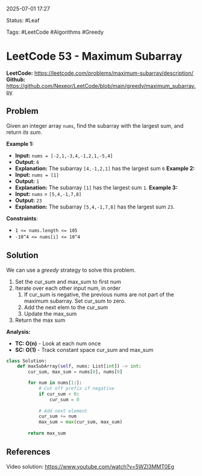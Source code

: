 2025-07-01 17:27

Status: #Leaf 

Tags: #LeetCode #Algorithms #Greedy 

# LeetCode 53 - Maximum Subarray
**LeetCode:** https://leetcode.com/problems/maximum-subarray/description/
**Github:** https://github.com/Nexeor/LeetCode/blob/main/greedy/maximum_subarray.py
## Problem
Given an integer array `nums`, find the subarray with the largest sum, and return _its sum_.

**Example 1:**
- **Input:** `nums = [-2,1,-3,4,-1,2,1,-5,4]`
- **Output:** `6`
- **Explanation:** The subarray `[4,-1,2,1]` has the largest sum `6`
**Example 2:**
- **Input:** `nums = [1]`
- **Output:** `1`
- **Explanation:** The subarray `[1]` has the largest sum `1`.
**Example 3:**
- **Input:** `nums` = `[5,4,-1,7,8]`
- **Output:** `23`
- **Explanation:** The subarray `[5,4,-1,7,8]` has the largest sum `23`.

**Constraints**: 
- `1 <= nums.length <= 105`
- `-10^4 <= nums[i] <= 10^4`
## Solution
We can use a *greedy* strategy to solve this problem. 
1) Set the cur_sum and max_sum to first num
2) Iterate over each other input num, in order
	1) If cur_sum is negative, the previous nums are not part of the maximum subarray. Set cur_sum to zero.
	2) Add the next elem to the cur_sum
	3) Update the max_sum
3) Return the max sum

**Analysis:**
- **TC: O(n)** - Look at each num once
- **SC: O(1)** - Track constant space cur_sum and max_sum
```python
class Solution:
    def maxSubArray(self, nums: List[int]) -> int:
        cur_sum, max_sum = nums[0], nums[0]

        for num in nums[1:]:
            # Cut off prefix if negative
            if cur_sum < 0:
                cur_sum = 0
            
            # Add next element
            cur_sum += num
            max_sum = max(cur_sum, max_sum)
        
        return max_sum

```

## References
Video solution: https://www.youtube.com/watch?v=5WZl3MMT0Eg